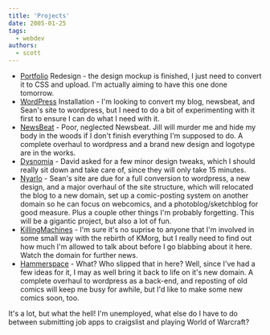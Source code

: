```yaml
---
title: 'Projects'
date: 2005-01-25
tags:
  - webdev
authors:
  - scott
---
```


- [Portfolio](http://spaceninja.local/port/) Redesign - the design mockup is finished, I just need to convert it to CSS and upload. I'm actually aiming to have this one done tomorrow.
- [WordPress](http://www.wordpress.org/) Installation - I'm looking to convert my blog, newsbeat, and Sean's site to wordpress, but I need to do a bit of experimenting with it first to ensure I can do what I need with it.
- [NewsBeat](http://www.newsbeat.org/) - Poor, neglected Newsbeat. Jill will murder me and hide my body in the woods if I don't finish everything I'm supposed to do. A complete overhaul to wordpress and a brand new design and logotype are in the works.
- [Dysnomia](http://dysnomia.spaceninja.com/) - David asked for a few minor design tweaks, which I should really sit down and take care of, since they will only take 15 minutes.
- [Nyarlo](http://nyarlo.net/) - Sean's site are due for a full conversion to wordpress, a new design, and a major overhaul of the site structure, which will relocated the blog to a new domain, set up a comic-posting system on another domain so he can focus on webcomics, and a photoblog/sketchblog for good measure. Plus a couple other things I'm probably forgetting. This will be a gigantic project, but also a lot of fun.
- [KillingMachines](http://www.killingmachines.org/) - I'm sure it's no suprise to anyone that I'm involved in some small way with the rebirth of KMorg, but I really need to find out how much I'm allowed to talk about before I go blabbing about it here. Watch the domain for further news.
- [Hammerspace](http://hammer.spaceninja.com/) - What? Who slipped that in here? Well, since I've had a few ideas for it, I may as well bring it back to life on it's new domain. A complete overhaul to wordpress as a back-end, and reposting of old comics will keep me busy for awhile, but I'd like to make some new comics soon, too.

It's a lot, but what the hell! I'm unemployed, what else do I have to do between submitting job apps to craigslist and playing World of Warcraft?
